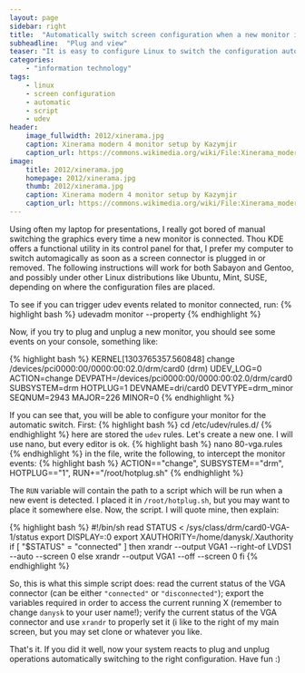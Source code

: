 ```yaml
---
layout: page
sidebar: right
title:  "Automatically switch screen configuration when a new monitor is connected in Sabayon Linux"
subheadline:  "Plug and view"
teaser: "It is easy to configure Linux to switch the configuration automatically when a new monitor gets connected."
categories:
    - "information technology"
tags:
    - linux
    - screen configuration
    - automatic
    - script
    - udev
header:
    image_fullwidth: 2012/xinerama.jpg
    caption: Xinerama modern 4 monitor setup by Kazymjir
    caption_url: https://commons.wikimedia.org/wiki/File:Xinerama_modern_4_monitor_setup.jpg#/media/File:Xinerama_modern_4_monitor_setup.jpg
image:
    title: 2012/xinerama.jpg
    homepage: 2012/xinerama.jpg
    thumb: 2012/xinerama.jpg
    caption: Xinerama modern 4 monitor setup by Kazymjir
    caption_url: https://commons.wikimedia.org/wiki/File:Xinerama_modern_4_monitor_setup.jpg#/media/File:Xinerama_modern_4_monitor_setup.jpg
---
```


Using often my laptop for presentations, I really got bored of manual switching the graphics every time a new monitor is connected. Thou KDE offers a functional utility in its control panel for that, I prefer my computer to switch automagically as soon as a screen connector is plugged in or removed. The following instructions will work for both Sabayon and Gentoo, and possibly under other Linux distributions like Ubuntu, Mint, SUSE, depending on where the configuration files are placed.

To see if you can trigger udev events related to monitor connected, run:
{% highlight bash %}
udevadm monitor --property
{% endhighlight %}

Now, if you try to plug and unplug a new monitor, you should see some events on your console, something like:

{% highlight bash %}
KERNEL[1303765357.560848] change /devices/pci0000:00/0000:00:02.0/drm/card0 (drm)
UDEV_LOG=0
ACTION=change
DEVPATH=/devices/pci0000:00/0000:00:02.0/drm/card0
SUBSYSTEM=drm
HOTPLUG=1
DEVNAME=dri/card0
DEVTYPE=drm_minor
SEQNUM=2943
MAJOR=226
MINOR=0
{% endhighlight %}

If you can see that, you will be able to configure your monitor for the automatic switch. First:
{% highlight bash %}
cd /etc/udev/rules.d/
{% endhighlight %}
here are stored the `udev` rules. Let's create a new one. I will use nano, but every editor is ok.
{% highlight bash %}
nano 80-vga.rules
{% endhighlight %}
in the file, write the following, to intercept the monitor events:
{% highlight bash %}
ACTION=="change", SUBSYSTEM=="drm", HOTPLUG=="1", RUN+="/root/hotplug.sh"
{% endhighlight %}

The ``RUN`` variable will contain the path to a script which will be run when a new event is detected. I placed it in ``/root/hotplug.sh``, but you may want to place it somewhere else.
Now, the script. I will quote mine, then explain:

{% highlight bash %}
#!/bin/sh
read STATUS < /sys/class/drm/card0-VGA-1/status
export DISPLAY=:0
export XAUTHORITY=/home/danysk/.Xauthority
if [ "$STATUS" = "connected" ]
  then
    xrandr --output VGA1 --right-of LVDS1 --auto --screen 0
  else
    xrandr --output VGA1 --off --screen 0
fi
{% endhighlight %}

So, this is what this simple script does:
read the current status of the VGA connector (can be either ``"connected"`` or ``"disconnected"``);
export the variables required in order to access the current running X (remember to change ``danysk`` to your user name!);
verify the current status of the VGA connector and use ``xrandr`` to properly set it (i like to the right of my main screen, but you may set clone or whatever you like.


That's it. If you did it well, now your system reacts to plug and unplug operations automatically switching to the right configuration. Have fun :)
